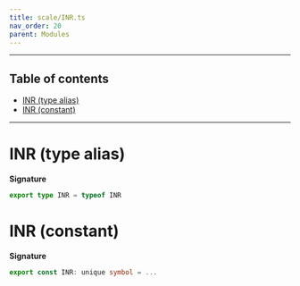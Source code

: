 ```yaml
---
title: scale/INR.ts
nav_order: 20
parent: Modules
---
```


---

<h2 class="text-delta">Table of contents</h2>

- [INR (type alias)](#inr-type-alias)
- [INR (constant)](#inr-constant)

---

# INR (type alias)

**Signature**

```ts
export type INR = typeof INR
```

# INR (constant)

**Signature**

```ts
export const INR: unique symbol = ...
```
